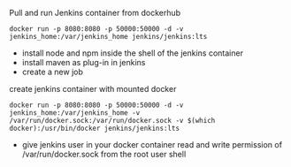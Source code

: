 Pull and run Jenkins container from dockerhub

```
docker run -p 8080:8080 -p 50000:50000 -d -v jenkins_home:/var/jenkins_home jenkins/jenkins:lts
```

- install node and npm inside the shell of the jenkins container
- install maven as plug-in in jenkins
- create a new job

create jenkins container with mounted docker

```
docker run -p 8080:8080 -p 50000:50000 -d -v jenkins_home:/var/jenkins_home -v /var/run/docker.sock:/var/run/docker.sock -v $(which docker):/usr/bin/docker jenkins/jenkins:lts
```

- give jenkins user in your docker container read and write permission of /var/run/docker.sock from the root user shell
